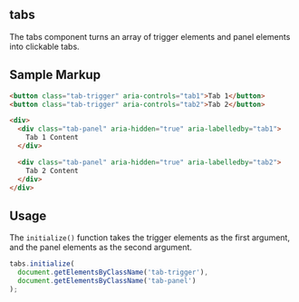## tabs
The tabs component turns an array of trigger elements and panel elements into clickable tabs.

## Sample Markup
````html
<button class="tab-trigger" aria-controls="tab1">Tab 1</button>
<button class="tab-trigger" aria-controls="tab2">Tab 2</button>

<div>
  <div class="tab-panel" aria-hidden="true" aria-labelledby="tab1">
    Tab 1 Content
  </div>

  <div class="tab-panel" aria-hidden="true" aria-labelledby="tab2">
    Tab 2 Content
  </div>
</div>
````

## Usage
The `initialize()` function takes the trigger elements as the first argument, and the panel elements as the second argument.
````javascript
tabs.initialize(
  document.getElementsByClassName('tab-trigger'),
  document.getElementsByClassName('tab-panel')
);

`````

